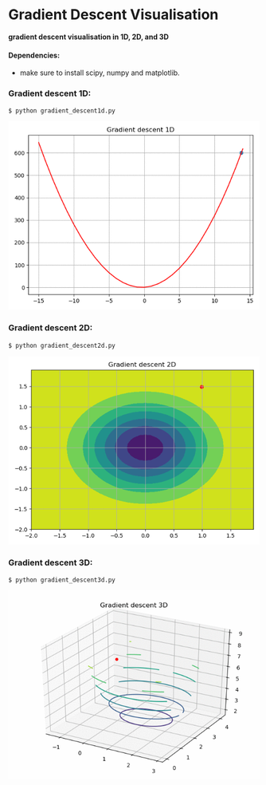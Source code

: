 # Gradient Descent Visualisation

**gradient descent visualisation in 1D, 2D, and 3D**

#### Dependencies:

- make sure to install scipy, numpy and matplotlib.

### Gradient descent 1D:
```
$ python gradient_descent1d.py
```
![UCS planning](./figures/GradientDescent1D.gif)


### Gradient descent 2D:
```
$ python gradient_descent2d.py
```
![UCS planning](./figures/GradientDescent2D.gif)


### Gradient descent 3D:
```
$ python gradient_descent3d.py
```
![UCS planning](./figures/GradientDescent3D.gif)